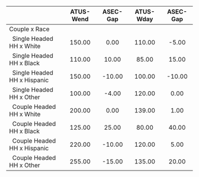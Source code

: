 
|                      |    ATUS-Wend |     ASEC-Gap |    ATUS-Wday |     ASEC-Gap |
| -------------------- | :----------: | :----------: | :----------: | :----------: |
| Couple x Race        |              |              |              |              |
| &nbsp;&nbsp;Single Headed HH x White |       150.00 |         0.00 |       110.00 |        -5.00 |
| &nbsp;&nbsp;Single Headed HH x Black |       110.00 |        10.00 |        85.00 |        15.00 |
| &nbsp;&nbsp;Single Headed HH x Hispanic |       150.00 |       -10.00 |       100.00 |       -10.00 |
| &nbsp;&nbsp;Single Headed HH x Other |       100.00 |        -4.00 |       120.00 |         0.00 |
| &nbsp;&nbsp;Couple Headed HH x White |       200.00 |         0.00 |       139.00 |         1.00 |
| &nbsp;&nbsp;Couple Headed HH x Black |       125.00 |        25.00 |        80.00 |        40.00 |
| &nbsp;&nbsp;Couple Headed HH x Hispanic |       220.00 |       -10.00 |       120.00 |         5.00 |
| &nbsp;&nbsp;Couple Headed HH x Other |       255.00 |       -15.00 |       135.00 |        20.00 |

